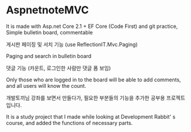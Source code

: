 # AspnetnoteMVC
It is made with Asp.net Core 2.1 + EF Core (Code First) and git practice, Simple bulletin board, commentable



게시판 페이징 및 서치 기능 (use ReflectionIT.Mvc.Paging)

Paging and search in bulletin board

댓글 기능 (카운트, 로그인한 사람만 댓글 폼 보임)

Only those who are logged in to the board will be able to add comments, and all users will know the count.


개발토끼님 강좌를 보면서 만들다가, 필요한 부분들의 기능을 추가한 공부용 프로젝트 입니다.

It is a study project that I made while looking at Development Rabbit' s course, and added the functions of necessary parts.
